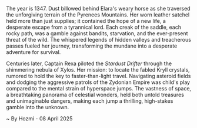 
The year is 1347.  Dust billowed behind Elara's weary horse as she traversed the unforgiving terrain of the Pyrenees Mountains.  Her worn leather satchel held more than just supplies; it contained the hope of a new life, a desperate escape from a tyrannical lord.  Each creak of the saddle, each rocky path, was a gamble against bandits, starvation, and the ever-present threat of the wild.  The whispered legends of hidden valleys and treacherous passes fueled her journey, transforming the mundane into a desperate adventure for survival.

Centuries later, Captain Rexa piloted the *Stardust Drifter* through the shimmering nebula of Xylos.  Her mission: to locate the fabled Kryll crystals, rumored to hold the key to faster-than-light travel.  Navigating asteroid fields and dodging the aggressive patrols of the Zydonian Empire was child's play compared to the mental strain of hyperspace jumps. The vastness of space, a breathtaking panorama of celestial wonders, held both untold treasures and unimaginable dangers, making each jump a thrilling, high-stakes gamble into the unknown.

~ By Hozmi - 08 April 2025
